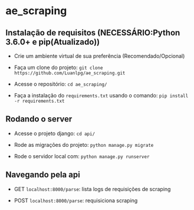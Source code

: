 # ae_scraping

## Instalação de requisitos (NECESSÁRIO:Python 3.6.0+ e pip(Atualizado))

- Crie um ambiente virtual de sua preferência (Recomendado/Opcional)

- Faça um clone do projeto: `git clone https://github.com/Luanlpg/ae_scraping.git`

- Acesse o repositório: `cd ae_scraping/`

- Faça a instalação do `requirements.txt` usando o comando: `pip install -r requirements.txt`

## Rodando o server

- Acesse o projeto django: `cd api/`

- Rode as migrações do projeto: `python manage.py migrate`

- Rode o servidor local com: `python manage.py runserver`

## Navegando pela api

- GET `localhost:8000/parse`: lista logs de requisições de scraping

- POST `localhost:8000/parse`: requisiciona scraping
